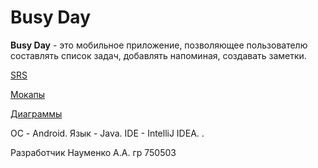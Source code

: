 # Busy Day
**Busy Day** - это мобильное приложение, позволяющее пользователю составлять список задач, добавлять напоминая, создавать заметки. 

[SRS](https://github.com/AndrewNaumenko/Busy-day/blob/master/Документы/SRS.md)

[Мокапы](https://github.com/AndrewNaumenko/Busy-day/tree/master/Мокапы)

[Диаграммы](https://github.com/AndrewNaumenko/Busy-day/tree/master/Диаграммы)  

ОС - Android.
Язык - Java.
IDE - IntelliJ IDEA. .

Разработчик Науменко А.А. гр 750503  
